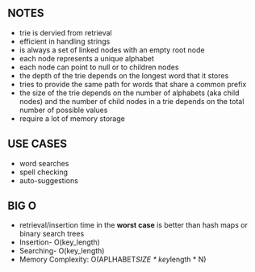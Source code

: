 ## NOTES

- trie is dervied from retrieval
- efficient in handling strings
- is always a set of linked nodes with an empty root node
- each node represents a unique alphabet
- each node can point to null or to children nodes
- the depth of the trie depends on the longest word that it stores
- tries to provide the same path for words that share a common prefix
- the size of the trie depends on the number of alphabets (aka child nodes) and the number of child nodes in a trie depends on the total number of possible values
- require a lot of memory storage

## USE CASES

- word searches
- spell checking
- auto-suggestions

## BIG O

- retrieval/insertion time in the **worst case** is better than hash maps or binary search trees
- Insertion- O(key_length)
- Searching- O(key_length)
- Memory Complexity: O(APLHABET*SIZE * key*length * N)
